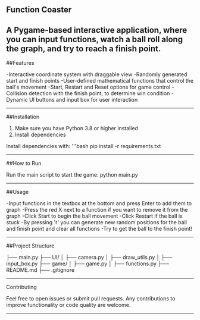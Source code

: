 Function Coaster
-----------------
A Pygame-based interactive application, where you can input functions, watch a ball roll along the graph, and try to reach a finish point.
-----------------
##Features 

-Interactive coordinate system with draggable view
-Randomly generated start and finish points
-User-defined mathematical functions that control the ball's movement
-Start, Restart and Reset options for game control
-Collision detection with the finish point, to determine win condition
-Dynamic UI buttons and input box for user interaction

-----------------

##Installation 

1. Make sure you have Python 3.8 or higher installed
2. Install dependencies 

Install dependencies with:
'''bash
pip install -r requirements.txt 

-----------------

##How to Run 

Run the main script to start the game: 
python main.py

-----------------

##Usage

-Input functions in the textbox at the bottom and press Enter to add them to graph
-Press the red X next to a function if you want to remove it from the graph
-Click Start to begin the ball movement 
-Click Restart if the ball is stuck
-By pressing 'r' you can generate new random positions for the ball and finish point and clear all functions
-Try to get the ball to the finish point!

-----------------

##Project Structure

├── main.py
├── UI/
│   ├── camera.py
│   ├── draw_utils.py
│   ├── input_box.py
├── game/
│   ├── game.py
│   ├── functions.py
├── README.md
├── .gitignore

-----------------

Contributing

Feel free to open issues or submit pull requests. Any contributions to improve functionality or code quality are welcome.

-----------------